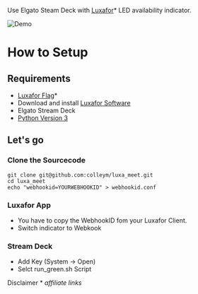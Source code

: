 Use Elgato Steam Deck with [Luxafor](https://luxafor.com/?hello=35&campaign=github_luxa_meet)\* LED availability indicator. 

![Demo](assets/luxafor-streamdeck-demo.gif)


# How to Setup

## Requirements

* [Luxafor Flag](https://luxafor.com/?hello=35&campaign=github_luxa_meet)*
* Download and install [Luxafor Software](https://luxafor.com/download) 
* Elgato Stream Deck
* [Python Version 3](https://wiki.python.org/moin/BeginnersGuide/Download)

## Let's go

### Clone the Sourcecode

```
git clone git@github.com:colleym/luxa_meet.git
cd luxa_meet
echo "webhookid=YOURWEBHOOKID" > webhookid.conf
```

### Luxafor App
* You have to copy the WebhookID fom your Luxafor Client.
* Switch indicator to Webkook

### Stream Deck
* Add Key (System -> Open) 
* Selct run_green.sh Script

Disclaimer
\* *affiliate links*